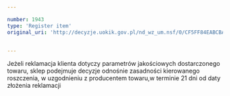 ```yaml
---

number: 1943
type: 'Register item'
original_uri: 'http://decyzje.uokik.gov.pl/nd_wz_um.nsf/0/CF5FF84EABCBA1DCC12577280024BE31?OpenDocument'


---
```


Jeżeli reklamacja klienta dotyczy parametrów jakościowych dostarczonego towaru, sklep podejmuje decyzje odnośnie zasadności kierowanego roszczenia, w uzgodnieniu z producentem towaru,w terminie 21 dni od daty złożenia reklamacji
